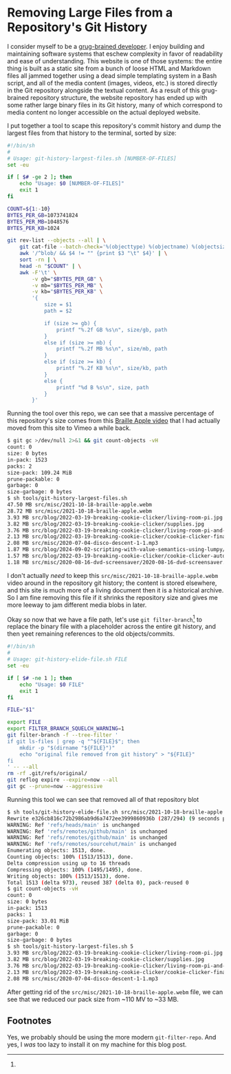 Removing Large Files from a Repository's Git History
====================================================

I consider myself to be a [grug-brained developer](https://grugbrain.dev/). I
enjoy building and maintaining software systems that eschew complexity in favor
of readability and ease of understanding. This website is one of those systems:
the entire thing is built as a static site from a bunch of loose HTML and
Markdown files all jammed together using a dead simple templating system in a
Bash script, and all of the media content (images, videos, etc.) is stored
directly in the Git repository alongside the textual content. As a result of
this grug-brained repository structure, the website repository has ended up
with some rather large binary files in its Git history, many of which
correspond to media content no longer accessible on the actual deployed
website.

I put together a tool to scape this repository's commit history and dump the
largest files from that history to the terminal, sorted by size:

```sh
#!/bin/sh
#
# Usage: git-history-largest-files.sh [NUMBER-OF-FILES]
set -eu

if [ $# -ge 2 ]; then
    echo "Usage: $0 [NUMBER-OF-FILES]"
    exit 1
fi

COUNT=${1:-10}
BYTES_PER_GB=1073741824
BYTES_PER_MB=1048576
BYTES_PER_KB=1024

git rev-list --objects --all | \
    git cat-file --batch-check='%(objecttype) %(objectname) %(objectsize) %(rest)' | \
    awk '/^blob/ && $4 != "" {print $3 "\t" $4}' | \
    sort -rn | \
    head -n "$COUNT" | \
    awk -F'\t' \
        -v gb="$BYTES_PER_GB" \
        -v mb="$BYTES_PER_MB" \
        -v kb="$BYTES_PER_KB" \
        '{
            size = $1
            path = $2

            if (size >= gb) {
                printf "%.2f GB %s\n", size/gb, path
            }
            else if (size >= mb) {
                printf "%.2f MB %s\n", size/mb, path
            }
            else if (size >= kb) {
                printf "%.2f KB %s\n", size/kb, path
            }
            else {
                printf "%d B %s\n", size, path
            }
        }'
```

Running the tool over this repo, we can see that a massive percentage of this
repository's size comes from this [Braille Apple video](https://vimeo.com/636580388)
that I had actually moved from this site to Vimeo a while back.

```sh
$ git gc >/dev/null 2>&1 && git count-objects -vH
count: 0
size: 0 bytes
in-pack: 1523
packs: 2
size-pack: 109.24 MiB
prune-packable: 0
garbage: 0
size-garbage: 0 bytes
$ sh tools/git-history-largest-files.sh
47.50 MB src/misc/2021-10-18-braille-apple.webm
28.72 MB src/misc/2021-10-18-braille-apple.webm
3.93 MB src/blog/2022-03-19-breaking-cookie-clicker/living-room-pi.jpg
3.82 MB src/blog/2022-03-19-breaking-cookie-clicker/supplies.jpg
3.76 MB src/blog/2022-03-19-breaking-cookie-clicker/living-room-pi-and-tv.jpg
2.13 MB src/blog/2022-03-19-breaking-cookie-clicker/cookie-clicker-final-stats.png
2.08 MB src/misc/2020-07-04-disco-descent-1-1.mp3
1.87 MB src/blog/2024-09-02-scripting-with-value-semantics-using-lumpy/lumpy-game.mp4
1.57 MB src/blog/2022-03-19-breaking-cookie-clicker/cookie-clicker-auto-clicker.png
1.18 MB src/misc/2020-08-16-dvd-screensaver/2020-08-16-dvd-screensaver.mp4
```

I don't actually *need* to keep this `src/misc/2021-10-18-braille-apple.webm`
video around in the repository git history; the content is stored elsewhere,
and this site is much more of a living document then it is a historical
archive. So I am fine removing this file if it shrinks the repository size and
gives me more leeway to jam different media blobs in later.

Okay so now that we have a file path, let's use `git filter-branch`[^1] to
replace the binary file with a placeholder across the entire git history, and
then yeet remaining references to the old objects/commits.

```sh
#!/bin/sh
#
# Usage: git-history-elide-file.sh FILE
set -eu

if [ $# -ne 1 ]; then
    echo "Usage: $0 FILE"
    exit 1
fi

FILE="$1"

export FILE
export FILTER_BRANCH_SQUELCH_WARNING=1
git filter-branch -f --tree-filter '
if git ls-files | grep -q "^${FILE}$"; then
    mkdir -p "$(dirname "${FILE}")"
    echo "original file removed from git history" > "${FILE}"
fi
' -- --all
rm -rf .git/refs/original/
git reflog expire --expire=now --all
git gc --prune=now --aggressive
```

Running this tool we can see that removed all of that repository blot

```sh
$ sh tools/git-history-elide-file.sh src/misc/2021-10-18-braille-apple.webm
Rewrite e326cb816c72b2986ab9d6a7472ee3999860936b (287/294) (9 seconds passed, remaining 0 predicted)
WARNING: Ref 'refs/heads/main' is unchanged
WARNING: Ref 'refs/remotes/github/main' is unchanged
WARNING: Ref 'refs/remotes/github/main' is unchanged
WARNING: Ref 'refs/remotes/sourcehut/main' is unchanged
Enumerating objects: 1513, done.
Counting objects: 100% (1513/1513), done.
Delta compression using up to 16 threads
Compressing objects: 100% (1495/1495), done.
Writing objects: 100% (1513/1513), done.
Total 1513 (delta 973), reused 387 (delta 0), pack-reused 0
$ git count-objects -vH
count: 0
size: 0 bytes
in-pack: 1513
packs: 1
size-pack: 33.01 MiB
prune-packable: 0
garbage: 0
size-garbage: 0 bytes
$ sh tools/git-history-largest-files.sh 5
3.93 MB src/blog/2022-03-19-breaking-cookie-clicker/living-room-pi.jpg
3.82 MB src/blog/2022-03-19-breaking-cookie-clicker/supplies.jpg
3.76 MB src/blog/2022-03-19-breaking-cookie-clicker/living-room-pi-and-tv.jpg
2.13 MB src/blog/2022-03-19-breaking-cookie-clicker/cookie-clicker-final-stats.png
2.08 MB src/misc/2020-07-04-disco-descent-1-1.mp3
```

After getting rid of the `src/misc/2021-10-18-braille-apple.webm` file, we can
see that we reduced our pack size from ~110 MV to ~33 MB.

## Footnotes
[^1]:
Yes, we probably should be using the more modern `git-filter-repo`.
And yes, I *was* too lazy to install it on my machine for this blog post.
